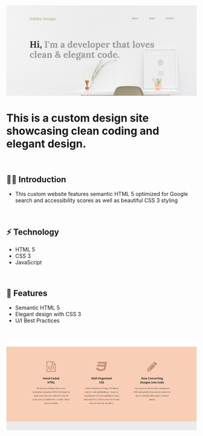 ![](https://raw.githubusercontent.com/Matthewpco/Jubilee-Design/master/img/JD-SS1.png)

# This is a custom design site showcasing clean coding and elegant design.

<br>


## 🙋‍♂️ Introduction 

- This custom website features semantic HTML 5 optimized for Google search and accessibility scores as well as beautiful CSS 3 styling

<br>

## ⚡ Technology
- HTML 5
- CSS 3
- JavaScript

<br>

## 📜 Features
- Semantic HTML 5
- Elegant design with CSS 3
- U/I Best Practices
<br>

![](https://raw.githubusercontent.com/Matthewpco/Jubilee-Design/master/img/JD-SS2.png)
